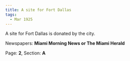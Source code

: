 ```yaml
---  
title: A site for Fort Dallas  
tags:  
  - Mar 1925  
---  
```

  
A site for Fort Dallas is donated by the city.  
  
Newspapers: **Miami Morning News or The Miami Herald**  
  
Page: **2**, Section: **A** 
